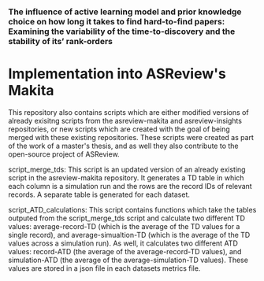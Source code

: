 ### The influence of active learning model and prior knowledge choice on how long it takes to find hard-to-find papers: Examining the variability of the time-to-discovery and the stability of its’ rank-orders










# Implementation into ASReview's Makita 

This repository also contains scripts which are either modified versions of already exisitng scripts from the asreview-makita and asreview-insights repositories, or new scripts which are created with the goal of being merged with these existing repositories. These scripts were created as part of the work of a master's thesis, and as well they also contribute to the open-source project of ASReview. 

script_merge_tds:
This script is an updated version of an already existing script in the asreview-makita repository. It generates a TD table in which each column is a simulation run and the rows are the record IDs of relevant records. A separate table is generated for each dataset. 

script_ATD_calculations: 
This script contains functions which take the tables outputed from the script_merge_tds script and calculate two different TD values: average-record-TD (which is the average of the TD values for a single record), and average-simualtion-TD (which is the average of the TD values across a simulation run). As well, it calculates two different ATD values: record-ATD (the average of the average-record-TD values), and simulation-ATD (the average of the average-simulation-TD values). These values are stored in a json file in each datasets metrics file.



